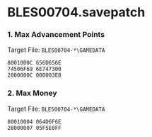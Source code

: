 # BLES00704.savepatch

### 1. Max Advancement Points

Target File: `BLES00704-*\GAMEDATA`

```
8001000C 656D656E
74506F69 6E747300
2800000C 000003E8
```

### 2. Max Money

Target File: `BLES00704-*\GAMEDATA`

```
80010004 064D6F6E
28000007 05F5E0FF
```

